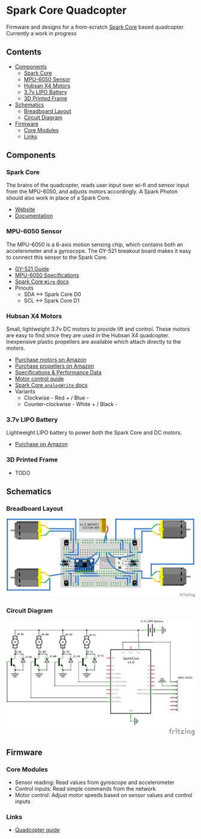Spark Core Quadcopter
=====================

Firmware and designs for a from-scratch [Spark Core](http://spark.io) based quadcopter. Currently a work in progress


Contents
--------

-   [Components](#components)
    -   [Spark Core](#spark-core)
    -   [MPU-6050 Sensor](#mpu6050-sensor)
    -   [Hubsan X4 Motors](#hubsan-x4-motors)
    -   [3.7v LIPO Battery](#37v-lipo-battery)
    -   [3D Printed Frame](#3d-printed-frame)
-   [Schematics](#schematics)
    -   [Breadboard Layout](#breadboard-layout)
    -   [Circuit Diagram](#circuit-diagram)
-   [Firmware](#firmware)
    -   [Core Modules](#core-modules)
    -   [Links](#links)


Components
----------

### Spark Core

The brains of the quadcopter, reads user input over wi-fi and sensor input from the MPU-6050, and adjusts motors accordingly. A Spark Photon should also work in place of a Spark Core.

-   [Website](http://spark.io)
-   [Documentation](http://spark.io/firmware)


### MPU-6050 Sensor

The MPU-6050 is a 6-axis motion sensing chip, which contains both an accelerometer and a gyroscope. The GY-521 breakout board makes it easy to connect this sensor to the Spark Core.

-   [GY-521 Guide](http://playground.arduino.cc/Main/MPU-6050)
-   [MPU-6050 Specifications](http://www.invensense.com/mems/gyro/documents/PS-MPU-6000A-00v3.4.pdf)
-   [Spark Core `Wire` docs](http://docs.spark.io/firmware/#communication-wire)
-   Pinouts
    -   SDA <-> Spark Core D0
    -   SCL <-> Spark Core D1


### Hubsan X4 Motors

Small, lightweight 3.7v DC motors to provide lift and control. These motors are easy to find since they are used in the Hubsan X4 quadcopter. Inexpensive plastic propellers are available which attach directly to the motors.

-   [Purchase motors on Amazon](http://www.amazon.com/Hubsan-Mini-Quadcopter-Spare-Motor/dp/B00B3RO0GE)
-   [Purchase propellers on Amazon](http://www.amazon.com/gp/product/B00GZHI75C)
-   [Specifications & Performance Data](http://www.rcgroups.com/forums/showthread.php?t=2009496)
-   [Motor control guide](ttps://itp.nyu.edu/physcomp/labs/motors-and-transistors/using-a-transistor-to-control-high-current-loads-with-an-arduino)
-   [Spark Core `analogWrite` docs](http://docs.spark.io/firmware/#i-o-analogwrite)
-   Variants
    -   Clockwise - Red + / Blue -
    -   Counter-clockwise - White + / Black -


### 3.7v LIPO Battery

Lightweight LIPO battery to power both the Spark Core and DC motors.

-   [Purchase on Amazon](http://www.amazon.com/gp/product/B00HS5Y6G4/)


### 3D Printed Frame

-   TODO


Schematics
----------

### Breadboard Layout

![Breadboard diagram](schematics/breadboard.png)

### Circuit Diagram

![Circuit schematic](schematics/schematic.png)


Firmware
--------

### Core Modules

-   Sensor reading: Read values from gyroscope and accelerometer
-   Control inputs: Read simple commands from the network
-   Motor control: Adjust motor speeds based on sensor values and control inputs


### Links

-   [Quadcopter guide](https://ghowen.me/build-your-own-quadcopter-autopilot/)
